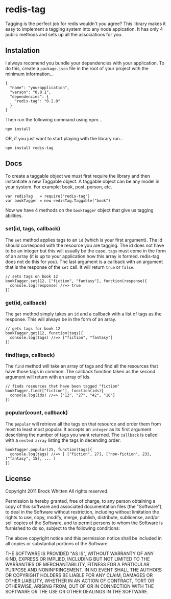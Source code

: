 # redis-tag

Tagging is the perfect job for redis wouldn't you agree? This library makes it
easy to implement a tagging system into any node appication. It has only 4
public methods and sets up all the associations for you. 

## Instalation

I always recomend you bundle your dependencies with your application. To do
this, create a `package.json` file in the root of your project with the minimum
information...

    {
      "name": "yourapplication",
      "verson": "0.0.1",
      "dependencies": {
        "redis-tag": "0.2.0"
      }
    }

Then run the following command using npm...

    npm install

OR, if you just want to start playing with the library run...

    npm install redis-tag

## Docs

To create a taggable object we must first require the library and then
instantiate a new Taggable object. A taggable object can be any model in your
system. For example: book, post, person, etc.

    var redisTag   = require("redis-tag")
    var bookTagger = new redisTag.Taggable("book")

Now we have 4 methods on the `bookTagger` object that give us tagging abilities.

### set(id, tags, callback)

The `set` method applies tags to an `id` (which is your first argument). The id
should correspond with the resource you are tagging. The id does not have to be
an integer but this will usually be the case. `tags` must come in the form of
an array (it is up to your application how this array is formed. redis-tag does
not do this for you). The last argument is a callback with an argument that is 
the response of the `set` call. It will return `true` or `false`.

    // sets tags on book 12
    bookTagger.set(12, ["fiction", "fantasy"], function(response){
      console.log(response) //=> true
    })

### get(id, callback)

The `get` method simply takes an `id` and a callback with a list of tags as the
response. This will always be in the form of an array.

    // gets tags for book 12
    bookTagger.get(12, function(tags){
      console.log(tags) //=> ["fiction", "fantasy"]
    })

### find(tags, callback)

The `find` method will take an array of tags and find all the resources that
have those tags in common. The callback function taken as the second argument
will return with an array of ids.

    // finds resources that have been tagged "fiction"
    bookTagger.find(["fiction"], function(ids){
      console.log(ids) //=> ["12", "27", "42", "18"]
    })

### popular(count, callback)

The `popular` will retrieve all the tags on that resource and order them from
most to least most popular. It accepts an `integer` as its first argument
describing the number of tags you want returned. The `callback` is called with
a `nested array` listing the tags in decending order.

    bookTagger.popular(25, function(tags){
      console.log(tags) //=> [ ["fiction", 27], ["non-fiction", 23], ["fantasy", 15], ... ]
    })

## License

Copyright 2011 Brock Whitten
All rights reserved.

Permission is hereby granted, free of charge, to any person
obtaining a copy of this software and associated documentation
files (the "Software"), to deal in the Software without
restriction, including without limitation the rights to use,
copy, modify, merge, publish, distribute, sublicense, and/or sell
copies of the Software, and to permit persons to whom the
Software is furnished to do so, subject to the following
conditions:

The above copyright notice and this permission notice shall be
included in all copies or substantial portions of the Software.

THE SOFTWARE IS PROVIDED "AS IS", WITHOUT WARRANTY OF ANY KIND,
EXPRESS OR IMPLIED, INCLUDING BUT NOT LIMITED TO THE WARRANTIES
OF MERCHANTABILITY, FITNESS FOR A PARTICULAR PURPOSE AND
NONINFRINGEMENT. IN NO EVENT SHALL THE AUTHORS OR COPYRIGHT
HOLDERS BE LIABLE FOR ANY CLAIM, DAMAGES OR OTHER LIABILITY,
WHETHER IN AN ACTION OF CONTRACT, TORT OR OTHERWISE, ARISING
FROM, OUT OF OR IN CONNECTION WITH THE SOFTWARE OR THE USE OR
OTHER DEALINGS IN THE SOFTWARE.
